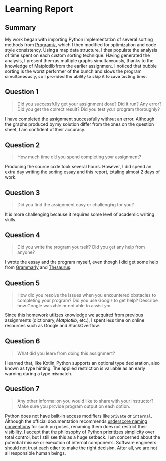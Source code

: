 # Learning Report

## Summary

My work began with importing Python implementation of several sorting methods
from [Programiz](https://www.programiz.com/dsa/), which I then modified for
optimization and code style consistency. Using a map data structure, I then
populate the analysis of time spent on each custom sorting technique. Having
generated the analysis, I present them as multiple graphs simultaneously, thanks
to the knowledge of Matplotlib from the earlier assignment. I noticed that
bubble sorting is the worst performer of the bunch and slows the program
simultaneously, so I provided the ability to skip it to save testing time.

## Question 1

> Did you successfully get your assignment done? Did it run? Any error? Did you
  get the correct result? Did you test your program thoroughly?

I have completed the assignment successfully without an error. Although the
graphs produced by my solution differ from the ones on the question sheet, I am
confident of their accuracy.

## Question 2

> How much time did you spend completing your assignment?

Producing the source code took several hours. However, I did spend an extra day
writing the sorting essay and this report, totaling almost 2 days of work.

## Question 3

> Did you find the assignment easy or challenging for you?

It is more challenging because it requires some level of academic writing
skills.

## Question 4

> Did you write the program yourself? Did you get any help from anyone?

I wrote the essay and the program myself, even though I did get some help from
[Grammarly](https://www.grammarly.com/) and [Thesaurus](https://www.thesaurus.com/).

## Question 5

> How did you resolve the issues when you encountered obstacles to completing
  your program? Did you use Google to get help? Describe how Google was able or
  not able to assist you.

Since this homework utilizes knowledge we acquired from previous assignments
(dictionary, *Matplotlib*, etc.), I spent less time on online resources such as
Google and StackOverflow.

## Question 6

> What did you learn from doing this assignment?

I learned that, like Kotlin, Python supports an optional type declaration, also
known as type hinting. The applied restriction is valuable as an early warning
during a type mismatch.

## Question 7

> Any other information you would like to share with your instructor? Make sure
  you provide program output on each option.

Python does not have built-in access modifiers like `private` or `internal`.
Although the official documentation recommends [underscore naming conventions](https://peps.python.org/pep-0008/#public-and-internal-interfaces)
for such purposes, renaming them does not restrict their visibility. I accept
that the philosophy of Python prioritizes simplicity over total control, but I
still see this as a huge setback. I am concerned about the potential misuse or
execution of internal components. Software engineers should not trust each other
to make the right decision. After all, we are not all responsible human beings.
